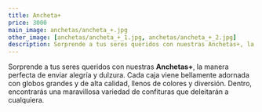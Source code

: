 ```yaml
---
title: Ancheta+
price: 3000
main_image: anchetas/ancheta_+.jpg
other_image: [anchetas/ancheta_+_1.jpg, anchetas/ancheta_+_2.jpg]
description: Sorprende a tus seres queridos con nuestras Anchetas+, la manera perfecta de enviar alegría y dulzura.
---
```


Sorprende a tus seres queridos con nuestras **Anchetas+**, la manera perfecta de enviar alegría y dulzura. Cada caja viene bellamente adornada con globos grandes y de alta calidad, llenos de colores y diversión. Dentro, encontrarás una maravillosa variedad de confituras que deleitarán a cualquiera.
